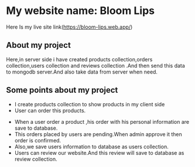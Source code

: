 # My website name: Bloom Lips

Here Is my live site link(https://bloom-lips.web.app/)

## About my project

Here,in server side i have created products collection,orders collection,users collection and reviews collection .And then send this data to mongodb server.And also take data from server when need.

## Some points about my project

- I create products collection to show products in my client side
- User can order this products.

* When a user order a product ,his order with his personal information are save to database.
* This orders placed by users are pending.When admin approve it then order is confirmed.
* Also,we save users information to database as users collection.
* Users can review our website.And this review will save to database as review collection.
